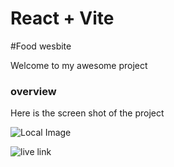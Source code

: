 # React + Vite  
 
#Food wesbite 
 
 Welcome to my awesome project   

 ### overview 
  
  Here is the screen  shot of the project 

![Local Image](../food-website/src/yumseatscafe.netlify.app_(iPad%20Mini).png)   
 
 ![live link](https://yumseatscafe.netlify.app)  

